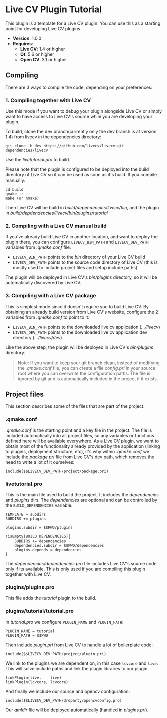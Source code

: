# Live CV Plugin Tutorial

This plugin is a template for a Live CV plugin. You can use this as a starting point for developing Live CV plugins.

 * **Version**: 1.0.0
 * **Requires**:
    * **Live CV**: 1.4 or higher
    * **Qt**: 5.6 or higher
    * **Open CV**: 3.1 or higher

## Compiling

There are 3 ways to compile the code, depending on your preferences:

### 1. Compiling together with Live CV

Use this mode if you want to debug your plugin alongside Live CV or simply want to have
access to Live CV's source while you are developing your plugin.

To build, clone the dev branch(currently only the dev branch is at version 1.4) from livecv in the dependencies directory:

```
git clone -b dev https://github.com/livecv/livecv.git dependencies/livecv
```

Use the *livetutorial.pro* to build.

Please note that the plugin is configured to be deployed into the build directory of Live
CV so it can be used as soon as it's build. If you compile manually:

```
cd build
qmake -r ..
make (or nmake)
```

Then Live CV will be build in *build/dependencies/livecv/bin*, and the plugin in
*build/depdendencies/livecv/bin/plugins/tutorial*

### 2. Compiling with a Live CV manual build

If you've already build Live CV in another location, and want to deploy the plugin there,
you can configure ```LIVECV_BIN_PATH``` and ```LIVECV_DEV_PATH``` variables from *.qmake.conf* file.

 * ```LIVECV_BIN_PATH``` points to the *bin* directory of your Live CV build
 * ```LIVECV_DEV_PATH``` points to the source code directory of Live CV (this is mostly used to
   include project files and setup include paths)

The plugin will be deployed in Live CV's *bin/plugins* directory, so it will be automatically
discovered by Live CV.

### 3. Compiling with a Live CV package

This is simplest mode since it doesn't require you to build Live CV. By obtaining an already
build version from Live CV's website, configure the 2 variables from *.qmake.conf* to point to
it:

 * ```LIVECV_BIN_PATH``` points to the downloaded live cv application (*.../livecv*)
 * ```LIVECV_DEV_PATH``` points to the downloaded live cv application dev directory (*.../livecv/dev*)

Like the above step, the plugin will be deployed in Live CV's *bin/plugins* directory.

> Note: If you want to keep your git branch clean, instead of modifying the *.qmake.conf* file,
> you can create a file *config.pri* in your source root where you can overwrite the
> configuration paths. The file is ignored by git and is automatically included in the project
> if it exists.

## Project files

This section describes some of the files that are part of the project.

### .qmake.conf

*.qmake.conf* is the starting point and a key file in the project. The
file is included automatically into all project files, so any variables or functions defined
here will be available everywhere. As a Live CV plugin, we want to obtain most of the
functionality already provided by the application (linking to plugins, deployment structure, etc), it's why within *.qmake.conf* we include the *package.pri* file from Live CV's dev path, which removes the need to write a lot of it ourselves:

```
include($$LIVECV_DEV_PATH/project/package.pri)
```

### livetutorial.pro

This is the main file used to build the project. It includes the *dependencies* and
*plugins* dirs. The *dependencies* are optional and can be controlled by the `BUILD_DEPENDENCIES` variable.

```
TEMPLATE = subdirs
SUBDIRS += plugins

plugins.subdir = $$PWD/plugins

!isEmpty(BUILD_DEPENDENCIES){
    SUBDIRS += dependencies
    dependencies.subdir = $$PWD/dependencies
    plugins.depends = dependencies
}
```

The *dependencies/dependencies.pro* file includes Live CV's source code only if its available.
This is only used if you are compiling this plugin together with Live CV.

### plugins/plugins.pro

This file adds the *tutorial* plugin to the build.

### plugins/tutorial/tutorial.pro

In *tutorial.pro* we configure ```PLUGIN_NAME``` and ```PLUGIN_PATH```:

```
PLUGIN_NAME = tutorial
PLUGIN_PATH = $$PWD
```

Then include *plugin.pri* from Live CV to handle a lot of boilerplate code:

```
include($$LIVECV_DEV_PATH/project/plugin.pri)
```

We link to the plugins we are dependent on, in this case ```lcvcore``` and ```live```.
This will solve include paths and link the plugin libraries to our plugin.

```
linkPlugin(live,    live)
linkPlugin(lcvcore, lcvcore)
```

And finally we include our source and opencv configuration:

```
include($$LIVECV_DEV_PATH/3rdparty/opencvconfig.pro)
```

Our *qmldir* file will be deployed automatically (handled in *plugins.pri*).
